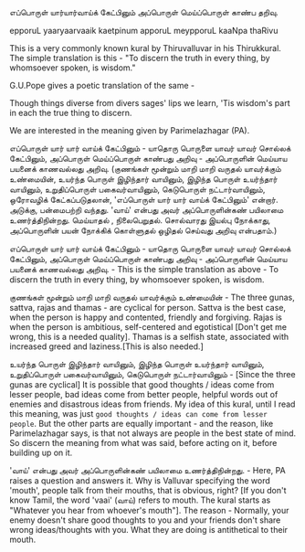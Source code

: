 

எப்பொருள் யார்யார்வாய்க் கேட்பினும் அப்பொருள்
மெய்ப்பொருள் காண்ப தறிவு.

epporuL yaaryaarvaaik kaetpinum apporuL
meypporuL kaaNpa thaRivu


This is a very commonly known kural by Thiruvalluvar in his Thirukkural. The simple translation is this -
"To discern the truth in every thing, by whomsoever spoken, is wisdom."

G.U.Pope gives a poetic translation of the same -

Though things diverse from divers sages' lips we learn,
'Tis wisdom's part in each the true thing to discern.


We are interested in the meaning given by Parimelazhagar (PA).

எப்பொருள் யார் யார் வாய்க் கேட்பினும் - யாதொரு பொருளை யாவர் யாவர் சொல்லக் கேட்பினும், அப்பொருள் மெய்ப்பொருள் காண்பது அறிவு - அப்பொருளின் மெய்யாய பயனைக் காணவல்லது அறிவு. (குணங்கள் மூன்றும் மாறி மாறி வருதல் யாவர்க்கும் உண்மையின், உயர்ந்த பொருள் இழிந்தார் வாயினும், இழிந்த பொருள் உயர்ந்தார் வாயினும், உறுதிப்பொருள் பகைவர்வாயினும், கெடுபொருள் நட்டார்வாயினும், ஒரோவழிக் கேட்கப்படுதலான், 'எப்பொருள் யார் யார் வாய்க் கேட்பினும்' என்றார். அடுக்கு, பன்மைபற்றி வந்தது. 'வாய்' என்பது அவர் அப்பொருளின்கண் பயிலாமை உணர்த்திநின்றது. மெய்யாதல் , நிலைபெறுதல். சொல்வாரது இயல்பு நோக்காது, அப்பொருளின் பயன் நோக்கிக் கொள்ளுதல் ஒழிதல் செய்வது அறிவு என்பதாம்.)



எப்பொருள் யார் யார் வாய்க் கேட்பினும் - யாதொரு பொருளை யாவர் யாவர் சொல்லக் கேட்பினும், அப்பொருள் மெய்ப்பொருள் காண்பது அறிவு - அப்பொருளின் மெய்யாய பயனைக் காணவல்லது அறிவு. - This is the simple translation as above - To discern the truth in every thing, by whomsoever spoken, is wisdom.

குணங்கள் மூன்றும் மாறி மாறி வருதல் யாவர்க்கும் உண்மையின் - The three gunas, sattva, rajas and thamas - are cyclical for person. Sattva is the best case, when the person is happy and contented, friendly and forgiving. Rajas is when the person is ambitious, self-centered and egotistical [Don't get me wrong, this is a needed quality]. Thamas is a selfish state, associated with increased greed and laziness.[This is also needed.]

உயர்ந்த பொருள் இழிந்தார் வாயினும், இழிந்த பொருள் உயர்ந்தார் வாயினும், உறுதிப்பொருள் பகைவர்வாயினும், கெடுபொருள் நட்டார்வாயினும் - [Since the three gunas are cyclical] It is possible that good thoughts / ideas come from lesser people, bad ideas come from better people, helpful words out of enemies and disastrous ideas from friends. My idea of this kural, until I read this meaning, was just `good thoughts / ideas can come from lesser people`. But the other parts are equally important - and the reason, like Parimelazhagar says, is that not always are people in the best state of mind. So discern the meaning from what was said, before acting on it, before building up on it.


'வாய்' என்பது அவர் அப்பொருளின்கண் பயிலாமை உணர்த்திநின்றது. - Here, PA raises a question and answers it. Why is Valluvar specifying the word 'mouth', people talk from their mouths, that is obvious, right? [If you don't know Tamil, the word 'vaai' (வாய்) refers to mouth. The kural starts as "Whatever you hear from whoever's mouth"]. The reason - Normally, your enemy doesn't share good thoughts to you and your friends don't share wrong ideas/thoughts with you. What they are doing is antithetical to their mouth.


